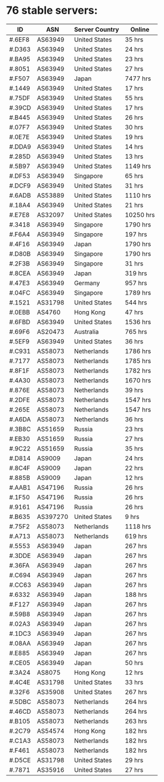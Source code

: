 # 76 stable servers:

| ID | ASN | Server Country | Online |
| ------ | ------ | ------ | ------ |
| #.6EF8 | AS63949 | United States | 35 hrs |
| #.D363 | AS63949 | United States | 24 hrs |
| #.BA95 | AS63949 | United States | 23 hrs |
| #.8051 | AS63949 | United States | 27 hrs |
| #.F507 | AS63949 | Japan | 7477 hrs |
| #.1449 | AS63949 | United States | 17 hrs |
| #.75DF | AS63949 | United States | 55 hrs |
| #.39CD | AS63949 | United States | 17 hrs |
| #.B445 | AS63949 | United States | 26 hrs |
| #.07F7 | AS63949 | United States | 30 hrs |
| #.0E7E | AS63949 | United States | 19 hrs |
| #.DDA9 | AS63949 | United States | 14 hrs |
| #.285D | AS63949 | United States | 13 hrs |
| #.5B97 | AS63949 | United States | 1149 hrs |
| #.DF53 | AS63949 | Singapore | 65 hrs |
| #.DCF9 | AS63949 | United States | 31 hrs |
| #.6ADB | AS53889 | United States | 1110 hrs |
| #.18A4 | AS63949 | United States | 21 hrs |
| #.E7E8 | AS32097 | United States | 10250 hrs |
| #.3418 | AS63949 | Singapore | 1790 hrs |
| #.F6A4 | AS63949 | Singapore | 197 hrs |
| #.4F16 | AS63949 | Japan | 1790 hrs |
| #.D80B | AS63949 | Singapore | 1790 hrs |
| #.2F3B | AS63949 | Singapore | 31 hrs |
| #.8CEA | AS63949 | Japan | 319 hrs |
| #.47E3 | AS63949 | Germany | 957 hrs |
| #.04FC | AS63949 | Singapore | 1789 hrs |
| #.1521 | AS31798 | United States | 544 hrs |
| #.0EBB | AS4760 | Hong Kong | 47 hrs |
| #.6FBD | AS63949 | United States | 1536 hrs |
| #.69F6 | AS20473 | Australia | 765 hrs |
| #.5EF9 | AS63949 | United States | 36 hrs |
| #.C931 | AS58073 | Netherlands | 1786 hrs |
| #.7177 | AS58073 | Netherlands | 1785 hrs |
| #.8F1F | AS58073 | Netherlands | 1782 hrs |
| #.4A30 | AS58073 | Netherlands | 1670 hrs |
| #.876E | AS58073 | Netherlands | 39 hrs |
| #.2DFE | AS58073 | Netherlands | 1547 hrs |
| #.265E | AS58073 | Netherlands | 1547 hrs |
| #.A6DA | AS58073 | Netherlands | 36 hrs |
| #.3B8C | AS51659 | Russia | 23 hrs |
| #.EB30 | AS51659 | Russia | 27 hrs |
| #.9C22 | AS51659 | Russia | 35 hrs |
| #.D814 | AS9009 | Japan | 24 hrs |
| #.8C4F | AS9009 | Japan | 22 hrs |
| #.885B | AS9009 | Japan | 12 hrs |
| #.AAB1 | AS47196 | Russia | 26 hrs |
| #.1F50 | AS47196 | Russia | 26 hrs |
| #.9161 | AS47196 | Russia | 26 hrs |
| #.B635 | AS397270 | United States | 9 hrs |
| #.75F2 | AS58073 | Netherlands | 1118 hrs |
| #.A713 | AS58073 | Netherlands | 619 hrs |
| #.5553 | AS63949 | Japan | 267 hrs |
| #.3DDE | AS63949 | Japan | 267 hrs |
| #.36FA | AS63949 | Japan | 267 hrs |
| #.C694 | AS63949 | Japan | 267 hrs |
| #.CC63 | AS63949 | Japan | 267 hrs |
| #.6332 | AS63949 | Japan | 188 hrs |
| #.F127 | AS63949 | Japan | 267 hrs |
| #.59B8 | AS63949 | Japan | 267 hrs |
| #.02A3 | AS63949 | Japan | 267 hrs |
| #.1DC3 | AS63949 | Japan | 267 hrs |
| #.08AA | AS63949 | Japan | 267 hrs |
| #.E885 | AS63949 | Japan | 267 hrs |
| #.CE05 | AS63949 | Japan | 50 hrs |
| #.3A24 | AS8075 | Hong Kong | 12 hrs |
| #.4C4E | AS31798 | United States | 33 hrs |
| #.32F6 | AS35908 | United States | 267 hrs |
| #.5DBC | AS58073 | Netherlands | 264 hrs |
| #.46CD | AS58073 | Netherlands | 264 hrs |
| #.B105 | AS58073 | Netherlands | 263 hrs |
| #.2C79 | AS54574 | Hong Kong | 182 hrs |
| #.C1A3 | AS58073 | Netherlands | 182 hrs |
| #.F461 | AS58073 | Netherlands | 182 hrs |
| #.D5CE | AS31798 | United States | 29 hrs |
| #.7871 | AS35916 | United States | 27 hrs |

